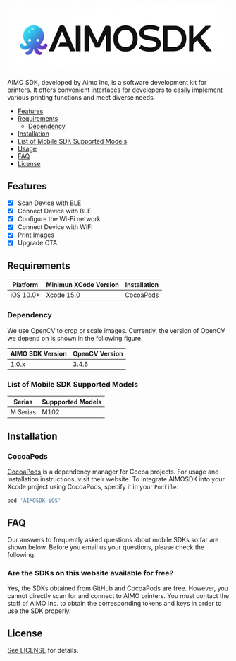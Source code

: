 ![AIMOSDK](https://raw.githubusercontent.com/Aimotech-software/AMSDK-iOS/master/AIMOSDKLogo.png)

AIMO SDK, developed by Aimo Inc, is a software development kit for printers. It offers convenient interfaces for developers to easily implement various printing functions and meet diverse needs. 

- [Features](#features)
- [Requirements](#requirements)
  + [Dependency](#dependency)
- [Installation](#installation)
- [List of Mobile SDK Supported Models](#list-of-mobile-sdk-supported-models)
- [Usage](https://github.com/Aimotech-software/AMSDK-iOS/blob/master/Documentation/Usage.md)
- [FAQ](#faq)
- [License](#license)

## Features

- [x] Scan Device with BLE
- [x] Connect Device with BLE 
- [x] Configure the Wi-Fi network
- [x] Connect Device with  WiFI
- [x] Print Images
- [x] Upgrade OTA 

## Requirements

| Platform                                             | Minimun XCode Version | Installation                                                                                                         
| ---------------------------------------------------- | --------------------- | -------------------------------------------------------------------------------------------------------------------- 
| iOS 10.0+                                            | Xcode 15.0            | [CocoaPods](#cocoapods)


### Dependency

We use OpenCV to crop or scale images. Currently, the version of OpenCV we depend on is shown in the following figure.

| AIMO SDK Version                                     | OpenCV Version 
| ---------------------------------------------------- | --------------------- 
| 1.0.x                                                | 3.4.6         


### List of Mobile SDK Supported Models

| Serias                                               | Suppported Models  
| ---------------------------------------------------- | --------------------- 
| M Serias                                             | M102      



## Installation

### CocoaPods

[CocoaPods](https://cocoapods.org) is a dependency manager for Cocoa projects. For usage and installation instructions, visit their website. To integrate AIMOSDK into your Xcode project using CocoaPods, specify it in your `Podfile`:

```ruby
pod 'AIMOSDK-iOS'
```

## FAQ
Our answers to frequently asked questions about mobile SDKs so far are shown below. Before you email us your questions, please check the following.
### Are the SDKs on this website available for free?
Yes, the SDKs obtained from GitHub and CocoaPods are free. However, you cannot directly scan for and connect to AIMO printers. You must contact the staff of AIMO Inc. to obtain the corresponding tokens and keys in order to use the SDK properly.

## License

[See LICENSE](https://github.com/Aimotech-software/AMSDK-ios/blob/master/LICENSE) for details.
